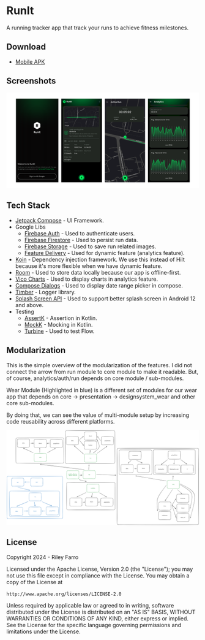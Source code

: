 
# RunIt

A running tracker app that track your runs to achieve fitness milestones.


## Download

- [Mobile APK](resources/runit_mobile.apk)

## Screenshots

![Screenshot in Mobile](resources/mobile_screenshots.png)

## Tech Stack

- [Jetpack Compose](https://developer.android.com/jetpack/compose) - UI Framework.
- Google Libs
    - [Firebase Auth](https://firebase.google.com/docs/auth/android/start) - Used to authenticate users.
    - [Firebase Firestore](https://firebase.google.com/docs/firestore/quickstart) - Used to persist run data.
    - [Firebase Storage](https://firebase.google.com/docs/storage/android/start) - Used to save run related images.
    - [Feature Delivery](https://developer.android.com/guide/playcore/feature-delivery) - Used for dynamic feature (analytics feature).
- [Koin](https://insert-koin.io/docs/setup/koin/) - Dependency injection framework. We use this instead of Hilt because it's more flexible when we have dynamic feature.
- [Room](https://developer.android.com/training/data-storage/room) - Used to store data locally because our app is offline-first.
- [Vico Charts](https://github.com/patrykandpatrick/vico) - Used to display charts in analytics feature.
- [Compose Dialogs](https://github.com/maxkeppeler/sheets-compose-dialogs) - Used to display date range picker in compose.
- [Timber](https://github.com/JakeWharton/timber) - Logger library.
- [Splash Screen API](https://developer.android.com/develop/ui/views/launch/splash-screen/migrate) - Used to support better splash screen in Android 12 and above.
- Testing
    - [AssertK](https://github.com/willowtreeapps/assertk) - Assertion in Kotlin.
    - [MockK](https://github.com/mockk/mockk) - Mocking in Kotlin.
    - [Turbine](https://github.com/cashapp/turbine) - Used to test Flow.
## Modularization

This is the simple overview of the modularization of the features. I did not connect the arrow from run module to core module to make it readable. But, of course, analytics/auth/run depends on core module / sub-modules.

Wear Module (Highlighted in blue) is a different set of modules for our wear app that depends on core -> presentation -> designsystem_wear and other core sub-modules.

By doing that, we can see the value of multi-module setup by increasing code reusability across different platforms.

![Modularization](resources/modularization.png)
## License

Copyright 2024 - Riley Farro

Licensed under the Apache License, Version 2.0 (the "License");
you may not use this file except in compliance with the License.
You may obtain a copy of the License at

    http://www.apache.org/licenses/LICENSE-2.0

Unless required by applicable law or agreed to in writing, software
distributed under the License is distributed on an "AS IS" BASIS,
WITHOUT WARRANTIES OR CONDITIONS OF ANY KIND, either express or implied.
See the License for the specific language governing permissions and
limitations under the License.

